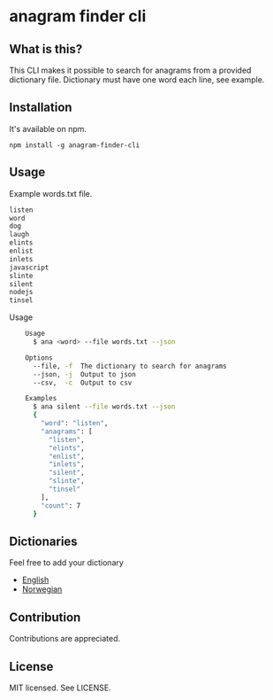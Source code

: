 anagram finder cli
======

What is this?
------
This CLI makes it possible to search for anagrams from a provided dictionary file. Dictionary must have one word each line, see example.

Installation
------
It's available on npm.
```
npm install -g anagram-finder-cli
```

Usage
------
Example words.txt file.
```js
listen
word
dog
laugh
elints
enlist
inlets
javascript
slinte
silent
nodejs
tinsel
```

Usage
```bash
    Usage
      $ ana <word> --file words.txt --json

    Options
      --file, -f  The dictionary to search for anagrams
      --json, -j  Output to json
      --csv,  -c  Output to csv

    Examples
      $ ana silent --file words.txt --json
      {
        "word": "listen",
        "anagrams": [
          "listen",
          "elints",
          "enlist",
          "inlets",
          "silent",
          "slinte",
          "tinsel"
        ],
        "count": 7
      }
```

Dictionaries
------
Feel free to add your dictionary

* [English](https://github.com/dwyl/english-words)
* [Norwegian](https://github.com/0301/ordliste)

Contribution
------
Contributions are appreciated.

License
------
MIT licensed. See LICENSE.

